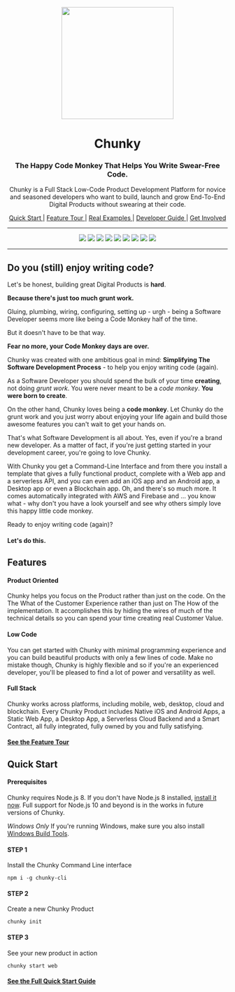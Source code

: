 <p align="center"> <img src="https://raw.githubusercontent.com/fluidtrends/chunky/master/logo.gif" width="256px"> </p>
<h1 align="center"> Chunky </h1>

<h3 align="center"> The Happy Code Monkey That Helps You Write Swear-Free Code. </h3>

<p align="center"> Chunky is a Full Stack Low-Code Product Development Platform for
novice and seasoned developers who want to build, launch and grow End-To-End Digital Products without swearing at their code. </p>

<p align="center">
<a href="docs/start/README.md"> Quick Start </a> |
<a href="docs/features/README.md"> Feature Tour </a> |
<a href="docs/examples/README.md"> Real Examples </a> |
<a href="docs/guide/README.md"> Developer Guide </a> |
<a href="docs/contrib/README.md"> Get Involved </a>
</p>

<hr/>

<p align="center">
<img src="https://circleci.com/gh/fluidtrends/chunky.svg?style=svg"/>
<img src="https://api.codeclimate.com/v1/badges/f6621e761f82f6c84f40/test_coverage"/>
<img src="https://img.shields.io/npm/v/chunky-cli.svg?color=green&label=CLI&style=flat-square"/>
<img src="https://img.shields.io/npm/v/react-chunky.svg?color=green&label=universal&style=flat-square"/>
<img src="https://img.shields.io/npm/v/react-dom-chunky.svg?color=green&label=web&style=flat-square"/>
<img src="https://img.shields.io/npm/v/react-cloud-chunky.svg?color=green&label=cloud&style=flat-square"/>
<img src="https://img.shields.io/npm/v/react-native-chunky.svg?color=blue&label=mobile&style=flat-square"/>
<img src="https://img.shields.io/npm/v/react-electron-chunky.svg?color=blue&label=desktop&style=flat-square"/>
<img src="https://img.shields.io/npm/v/react-blockchain-chunky.svg?color=blue&label=blockchain&style=flat-square"/>
</p>

---

## Do you (still) enjoy writing code?

Let's be honest, building great Digital Products is **hard**.

**Because there's just too much grunt work.**

Gluing, plumbing, wiring, configuring, setting up - urgh - being a Software Developer seems more like being a Code Monkey half of the time.

But it doesn't have to be that way.

**Fear no more, your Code Monkey days are over.**

Chunky was created with one ambitious goal in mind: **Simplifying The Software Development Process** - to help you enjoy writing code (again).

As a Software Developer you should spend the bulk of your time **creating**, not doing *grunt work*. You were never meant to be a *code monkey*. **You were born to create**.

On the other hand, Chunky loves being a **code monkey**. Let Chunky do the grunt work and you just worry about enjoying your life again and build those awesome features you can't wait to get your hands on.

That's what Software Development is all about. Yes, even if you're a brand new developer. As a matter of fact, if you're just getting started in your development career, you're going to love Chunky.

With Chunky you get a Command-Line Interface and from there you install a template that gives a fully functional product, complete with a Web app and a serverless API, and you can even add an iOS app and an Android app, a Desktop app or even a Blockchain app. Oh, and there's so much more. It comes automatically integrated with AWS and Firebase and ... you know what - why don't you have a look yourself and see why others simply love this happy little code monkey.

Ready to enjoy writing code (again)?

#### Let's do this.

## Features

#### Product Oriented

Chunky helps you focus on the Product rather than just on the code. On the The What of the Customer Experience rather than just on The How of the implementation. It accomplishes this by hiding the wires of much of the technical details so you can spend your time creating real Customer Value.

#### Low Code

You can get started with Chunky with minimal programming experience and you can build beautiful products with only a few lines of code. Make no mistake though, Chunky is highly flexible and so if you're an experienced developer, you'll be pleased to find a lot of power and versatility as well.

#### Full Stack

Chunky works across platforms, including mobile, web, desktop, cloud and blockchain. Every Chunky Product includes Native iOS and Android Apps, a Static Web App, a Desktop App, a Serverless Cloud Backend and a Smart Contract, all fully integrated, fully owned by you and fully satisfying.

#### [See the Feature Tour](docs/features/README.md)

## Quick Start

#### Prerequisites

Chunky requires Node.js 8. If you don't have Node.js 8 installed, [install it now](https://nodejs.org/dist/latest-v8.x/). Full support for Node.js 10 and beyond is in the works in future versions of Chunky.

*Windows Only* If you're running Windows, make sure you also install [Windows Build Tools](https://www.npmjs.com/package/windows-build-tools).

#### STEP 1

Install the Chunky Command Line interface

```
npm i -g chunky-cli
```

#### STEP 2

Create a new Chunky Product

```
chunky init
```

#### STEP 3

See your new product in action

```
chunky start web
```

#### [See the Full Quick Start Guide](docs/start/README.md)
